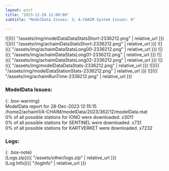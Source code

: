 ```yaml
---
layout: post
title: "2023-12-28 12:00:00"
subtitle: "ModelData Issues: 3; A-CHAIM System Issues: 0"

---
```


![]({{ "/assets/img/modelDataDataStatsShort-2336212.png" | relative_url }})
![]({{ "/assets/img/achaimDataStatsShort-2336212.png" | relative_url }})
![]({{ "/assets/img/achaimDataStatsLong00-2336212.png" | relative_url }})
![]({{ "/assets/img/achaimDataStatsLong01-2336212.png" | relative_url }})
![]({{ "/assets/img/achaimDataStatsLong02-2336212.png" | relative_url }})
![]({{ "/assets/img/modelDataDataStats-2336212.png" | relative_url }})
![]({{ "/assets/img/modelDataStationStats-2336212.png" | relative_url }})
![]({{ "/assets/img/achaimRunTime-2336212.png" | relative_url }})


### ModelData Issues:  
  
{: .box-warning}  
 ModelData report for 28-Dec-2023 12:15:15   
 /home2/achaim1/A-CHAIM/modelData/2023/362/12/modelData.mat   
 0% of all possible stations for IONO were downloaded. x3011   
 0% of all possible stations for SENTINEL were downloaded. x731   
 0% of all possible stations for KARTVERKET were downloaded. x7232   
  


### Logs:  
  
{: .box-note}  
[Logs.zip]({{ "/assets/other/logs.zip" | relative_url }})  
[Log Info]({{ "/logInfo" | relative_url }})  
